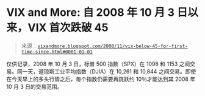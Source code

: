 <!--yml

category: 未分类

date: 2024-05-18 18:17:29

-->

# VIX and More: 自 2008 年 10 月 3 日以来，VIX 首次跌破 45

> 来源：[`vixandmore.blogspot.com/2008/11/vix-below-45-for-first-time-since.html#0001-01-01`](http://vixandmore.blogspot.com/2008/11/vix-below-45-for-first-time-since.html#0001-01-01)

仅供记录，2008 年 10 月 3 日，标普 500 指数（SPX）在 1098 和 1153 之间交易。同一天，道琼斯工业平均指数（DJIA）在 10,261 和 10,844 之间交易。即使在今天早上的多头行情之后，每个指数仍需要再跳跃约 10％才能达到其 2008 年 10 月 3 日的交易范围。
